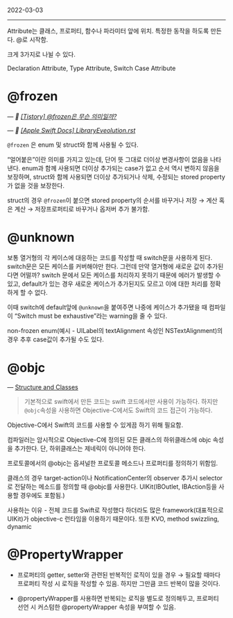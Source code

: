 2022-03-03

---
Attribute는 클래스, 프로퍼티, 함수나 파라미터 앞에 위치. 특정한 동작을 하도록 만든다. @로 시작함.

크게 3가지로 나뉠 수 있다.

Declaration Attribute, Type Attribute, Switch Case Attribute

# @frozen

*— 👀 [[Tistory] @frozen은 무슨 의미일까?](https://chibest.tistory.com/99)*

*— 👀 [[Apple Swift Docs] LibraryEveolution.rst](https://github.com/apple/swift/blob/main/docs/LibraryEvolution.rst)*

`@frozen` 은 enum 및 struct와 함께 사용될 수 있다.

“얼어붙은”이란 의미를 가지고 있는데, 단어 뜻 그대로 더이상 변경사항이 없음을 나타낸다. enum과 함께 사용되면 더이상 추가되는 case가 없고 순서 역시 변하지 않음을 보장하며, struct와 함께 사용되면 더이상 추가되거나 삭제, 수정되는 stored property가 없을 것을 보장한다. 

struct의 경우 `@frozen`이 붙으면 stored property의 순서를 바꾸거나 저장 → 계산 혹은 계산 → 저장프로퍼티로 바꾸거나 옵저버 추가 불가함.

# @unknown

보통 열거형의 각 케이스에 대응하는 코드를 작성할 때 switch문을 사용하게 된다. switch문은 모든 케이스를 커버해야만 한다. 그런데 만약 열거형에 새로운 값이 추가된다면 어떨까? switch 문에서 모든 케이스를 처리하지 못하기 때문에 에러가 발생할 수 있고, default가 있는 경우 새로운 케이스가 추가된지도 모르고 이에 대한 처리를 정확하게 할 수 없다.

이때 switch에 default앞에 `@unknown`을 붙여주면 나중에 케이스가 추가됐을 때 컴파일이 “Switch must be exhaustive”라는 warning을 줄 수 있다.

non-frozen enum(예시 - UILabel의 textAlignment 속성인 NSTextAlignment)의 경우 추후 case값이 추가될 수도 있다.

# @objc

— [Structure and Classes](https://www.notion.so/Structures-and-Classes-7fa8feb3031b4fa389ab5e9cf523ef35)

> 기본적으로 swift에서 만든 코드는 swift 코드에서만 사용이 가능하다. 하지만 `@objc`속성을 사용하면 Objective-C에서도 Swift의 코드 접근이 가능하다.
> 

Objective-C에서 Swift의 코드를 사용할 수 있게끔 하기 위해 필요함.

컴파일러는 암시적으로 Objective-C에 정의된 모든 클래스의 하위클래스에 objc 속성을 추가한다. 단, 하위클래스는 제네릭이 아니어야 한다.

프로토콜에서의 @objc는 옵셔널한 프로토콜 메소드나 프로퍼티를 정의하기 위함임.

클래스의 경우 target-action이나  NotificationCenter의 observer 추가시 selector로 전달하는 메소드를 정의할 때 @objc를 사용한다. UIKit(IBOutlet, IBAction등을 사용할 경우에도 포함됨.)

사용하는 이유 - 전체 코드를 Swift로 작성했다 하더라도 많은 framework(대표적으로 UIKit)가 objective-c 런타임을 이용하기 때문이다. 또한 KVO, method swizzling, dynamic

# @PropertyWrapper

- 프로퍼티의 getter, setter와 관련된 반복적인 로직이 있을 경우 → 필요할 때마다 프로퍼티 작성 시 로직을 작성할 수 있음. 하지만 그만큼 코드 반복이 많을 것이다. 

- @propertyWrapper를 사용하면 반복되는 로직을 별도로 정의해두고, 프로퍼티 선언 시 커스텀한 @propertyWrapper 속성을 부여할 수 있음.
